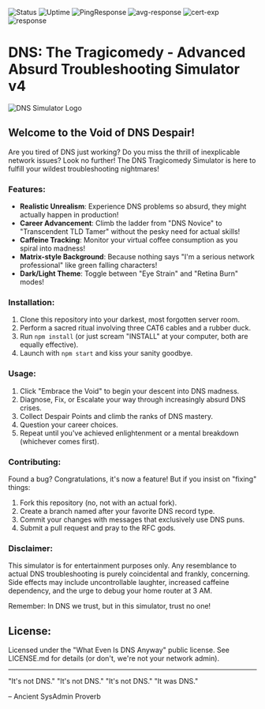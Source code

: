 ![Status](https://status.thetech.network/api/badge/19/status)  ![Uptime](https://status.thetech.network/api/badge/19/uptime) ![PingResponse](https://status.thetech.network/api/badge/19/ping) ![avg-response](https://status.thetech.network/api/badge/19/avg-response) ![cert-exp](https://status.thetech.network/api/badge/19/cert-exp) ![response](https://status.thetech.network/api/badge/19/response) 


# DNS: The Tragicomedy - Advanced Absurd Troubleshooting Simulator v4

![DNS Simulator Logo](https://itsdns.fyi/dns-simulator-logo.webp)

## Welcome to the Void of DNS Despair!

Are you tired of DNS just working? Do you miss the thrill of inexplicable network issues? Look no further! The DNS Tragicomedy Simulator is here to fulfill your wildest troubleshooting nightmares!

### Features:

- **Realistic Unrealism**: Experience DNS problems so absurd, they might actually happen in production!
- **Career Advancement**: Climb the ladder from "DNS Novice" to "Transcendent TLD Tamer" without the pesky need for actual skills!
- **Caffeine Tracking**: Monitor your virtual coffee consumption as you spiral into madness!
- **Matrix-style Background**: Because nothing says "I'm a serious network professional" like green falling characters!
- **Dark/Light Theme**: Toggle between "Eye Strain" and "Retina Burn" modes!

### Installation:

1. Clone this repository into your darkest, most forgotten server room.
2. Perform a sacred ritual involving three CAT6 cables and a rubber duck.
3. Run `npm install` (or just scream "INSTALL" at your computer, both are equally effective).
4. Launch with `npm start` and kiss your sanity goodbye.

### Usage:

1. Click "Embrace the Void" to begin your descent into DNS madness.
2. Diagnose, Fix, or Escalate your way through increasingly absurd DNS crises.
3. Collect Despair Points and climb the ranks of DNS mastery.
4. Question your career choices.
5. Repeat until you've achieved enlightenment or a mental breakdown (whichever comes first).

### Contributing:

Found a bug? Congratulations, it's now a feature! But if you insist on "fixing" things:

1. Fork this repository (no, not with an actual fork).
2. Create a branch named after your favorite DNS record type.
3. Commit your changes with messages that exclusively use DNS puns.
4. Submit a pull request and pray to the RFC gods.

### Disclaimer:

This simulator is for entertainment purposes only. Any resemblance to actual DNS troubleshooting is purely coincidental and frankly, concerning. Side effects may include uncontrollable laughter, increased caffeine dependency, and the urge to debug your home router at 3 AM.

Remember: In DNS we trust, but in this simulator, trust no one!

## License:

Licensed under the "What Even Is DNS Anyway" public license. See LICENSE.md for details (or don't, we're not your network admin).

---

"It's not DNS."
"It's not DNS."
"It's not DNS."
"It was DNS."

– Ancient SysAdmin Proverb
